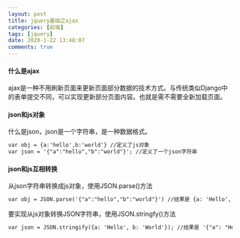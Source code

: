 ```yaml
---
layout: post
title: jquery基础之ajax
categories: [前端]
tags: [jquery]
date: 2020-1-22 13:48:07
comments: true
---
```



#### 什么是ajax

ajax是一种不用刷新页面来更新页面部分数据的技术方式。与传统类似Django中的表单提交不同，可以实现更新部分页面内容。也就是需不需要全新加载页面。

#### json和js对象

什么是json，json是一个字符串，是一种数据格式。

```html
var obj = {a:'hello',b:'world'} //定义了js对象
var json = '{"a":"hello","b":"world"}'; //定义了一个json字符串
```

#### json和js互相转换

从json字符串转换成js对象，使用JSON.parse()方法

```html
var obj = JSON.parse('{"a":"hello","b":"world"}') //结果是 {a: 'Hello', b: 'World'}
```

要实现从js对象转换JSON字符串，使用JSON.stringfy()方法

```html
var json = JSON.stringify({a: 'Hello', b: 'World'}); //结果是 '{"a": "Hello", "b": "World"}'
```















 





















